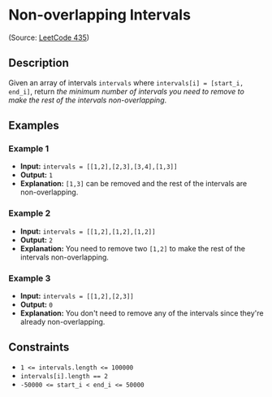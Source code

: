 # Non-overlapping Intervals

(Source: [LeetCode 435](https://leetcode.com/problems/non-overlapping-intervals/))

## Description

Given an array of intervals `intervals` where `intervals[i] = [start_i, end_i]`, return *the minimum number of intervals you need to remove to make the rest of the intervals non-overlapping*.

## Examples

### Example 1

* **Input:** `intervals = [[1,2],[2,3],[3,4],[1,3]]`
* **Output:** `1`
* **Explanation:** `[1,3]` can be removed and the rest of the intervals are non-overlapping.

### Example 2

* **Input:** `intervals = [[1,2],[1,2],[1,2]]`
* **Output:** `2`
* **Explanation:** You need to remove two `[1,2]` to make the rest of the intervals non-overlapping.

### Example 3

* **Input:** `intervals = [[1,2],[2,3]]`
* **Output:** `0`
* **Explanation:** You don't need to remove any of the intervals since they're already non-overlapping.

## Constraints

* `1 <= intervals.length <= 100000`
* `intervals[i].length == 2`
* `-50000 <= start_i < end_i <= 50000`
